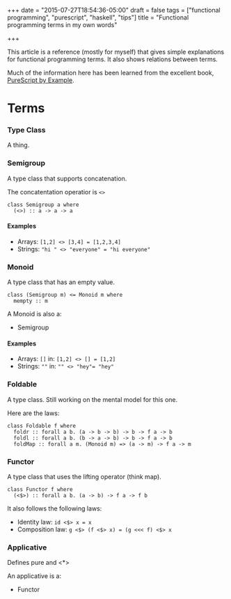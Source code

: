 +++
date = "2015-07-27T18:54:36-05:00"
draft = false
tags = ["functional programming", "purescript", "haskell", "tips"]
title = "Functional programming terms in my own words"

+++

This article is a reference (mostly for myself) that gives simple explanations for functional programming terms.
It also shows relations between terms.

Much of the information here has been learned from the excellent book, [PureScript by Example](https://leanpub.com/purescript/read).

# Terms

### Type Class
A thing.

### Semigroup
A type class that supports concatenation.

The concatentation operatior is `<>`
```
class Semigroup a where
  (<>) :: a -> a -> a
```

#### Examples
* Arrays: `[1,2] <> [3,4] = [1,2,3,4]`
* Strings: `"hi " <> "everyone" = "hi everyone"`

### Monoid
A type class that has an empty value.

```
class (Semigroup m) <= Monoid m where
  mempty :: m
```

A Monoid is also a:

* Semigroup

#### Examples
* Arrays: `[]`  in: `[1,2] <> [] = [1,2]`
* Strings: `""` in: `"" <> "hey"= "hey"`


### Foldable
A type class. Still working on the mental model for this one.

Here are the laws:
```
class Foldable f where
  foldr :: forall a b. (a -> b -> b) -> b -> f a -> b
  foldl :: forall a b. (b -> a -> b) -> b -> f a -> b
  foldMap :: forall a m. (Monoid m) => (a -> m) -> f a -> m
```

### Functor
A type class that uses the lifting operator (think map).

```
class Functor f where
  (<$>) :: forall a b. (a -> b) -> f a -> f b
```

It also follows the following laws:

* Identity law:     `id <$> x = x`
* Composition law:  `g <$> (f <$> x) = (g <<< f) <$> x`

### Applicative
Defines pure and <*>

An applicative is a:

* Functor
